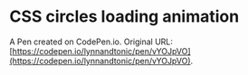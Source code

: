 # CSS circles loading animation

A Pen created on CodePen.io. Original URL: [https://codepen.io/lynnandtonic/pen/vYOJpVO](https://codepen.io/lynnandtonic/pen/vYOJpVO).


